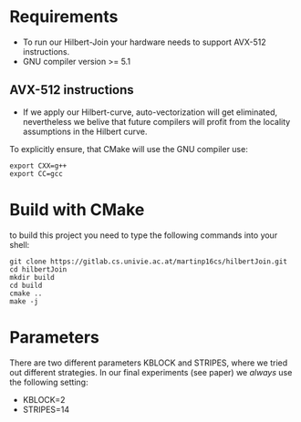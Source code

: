 # Requirements

- To run our Hilbert-Join your hardware needs to support AVX-512 instructions.
- GNU compiler version >= 5.1
 
## AVX-512 instructions

- If we apply our Hilbert-curve, auto-vectorization will get eliminated, nevertheless we belive that future compilers will profit from the locality assumptions in the Hilbert curve.

To explicitly ensure, that CMake will use the GNU compiler use:

```{bash, engine='sh'}
export CXX=g++
export CC=gcc
```

# Build with CMake

to build this project you need to type the following commands into your shell:

```{bash, engine='sh'}
git clone https://gitlab.cs.univie.ac.at/martinp16cs/hilbertJoin.git
cd hilbertJoin
mkdir build
cd build
cmake ..
make -j
```

# Parameters

There are two different parameters KBLOCK and STRIPES, where we tried out different strategies. 
In our final experiments (see paper) we _always_ use the following setting:

- KBLOCK=2
- STRIPES=14

